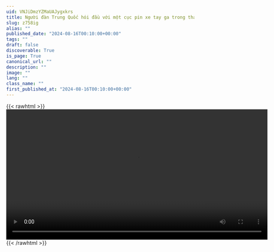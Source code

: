 ```yaml
---
uid: VNJiDmzYZMaUAJygxkrs
title: Người đàn Trung Quốc hói đầu với một cục pin xe tay ga trong thang máy ở Trung Quốc
slug: z758ig
alias: ""
published_date: "2024-08-16T00:10:00+00:00"
tags: ""
draft: false
discoverable: True
is_page: True
canonical_url: ""
description: ""
image: ""
lang: ""
class_name: ""
first_published_at: "2024-08-16T00:10:00+00:00"
---
```

{{< rawhtml >}}
<video width="700" height="350" controls="">
<source src="https://pomf2.lain.la/f/01ybfup.mp4" type="video/mp4">
Your browser does not support HTML video.
</video>
{{< /rawhtml >}}
